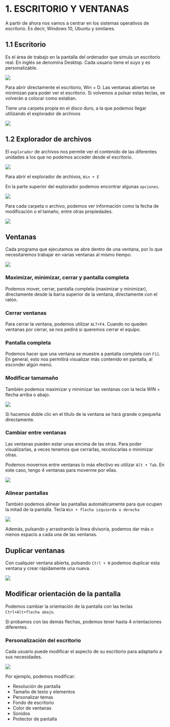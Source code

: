 # 1. ESCRITORIO Y VENTANAS

A partir de ahora nos vamos a centrar en los sistemas operativos de escritorio. Es decir, Windows 10, Ubuntu y similares.

## 1.1 Escritorio

Es el área de trabajo en la pantalla del ordenador que simula un escritorio real. En inglés se denomina Desktop. Cada usuario tiene el suyo y es personalizable.

<img src="media/image1.jpg" id="image1">

Para abrir directamente el escritorio, Win + D. Las ventanas abiertas se minimizan para poder ver el escritorio. Si volvemos a pulsar estas teclas, se volverán a colocar como estaban.

Tiene una carpeta propia en el disco duro, a la que podemos llegar utilizando el explorador de archivos

<img src="media/image2.png" id="image2">

## 1.2 Explorador de archivos

El ``explorador`` de archivos nos permite ver el contenido de las diferentes unidades a los que no podemos acceder desde el escritorio.

![](2023-03-06-09-39-30.png)

Para abrir el explorador de archivos, ``Win + E``

En la parte superior del explorador podemos encontrar algunas ``opciones``.

![](2023-03-06-09-40-24.png)

Para cada carpeta o archivo, podemos ver información como la fecha de modificación o el tamaño, entre otras propiedades.

![](2023-03-06-09-40-51.png)

## Ventanas

Cada programa que ejecutamos se abre dentro de una ventana, por lo que necesitaremos trabajar en varias ventanas al mismo tiempo.

![](2023-03-06-09-54-36.png)

### Maximizar, minimizar, cerrar y pantalla completa

Podemos mover, cerrar, pantalla completa (maximizar y minimizar), directamente desde la barra superior de la ventana, directamente con el ratón.

### Cerrar ventanas

Para cerrar la ventana, podemos utilizar ``ALT+F4``. Cuando no queden ventanas por cerrar, se nos pedirá si queremos cerrar el equipo.

### Pantalla completa

Podemos hacer que una ventana se muestre a pantalla completa con ``F11``. En general, esto nos permitirá visualizar más contenido en pantalla, al esconder algún menú.

### Modificar tamamaño

También podemos maximizar y minimizar las ventanas con la tecla WIN + flecha arriba o abajo.

![](img/2023-03-02-13-52-03.png)

Si hacemos doble clic en el título de la ventana se hará grande o pequeña directamente.

### Cambiar entre ventanas

Las ventanas pueden estar unas encima de las otras. Para poder visualizarlas, a veces tenemos que cerrarlas, recolocarlas o minimizar otras.

Podemos movernos entre ventanas lo más efectivo es utilizar ``Alt + Tab``. En este caso, tengo 4 ventanas para moverme por ellas.

![](img/2023-03-02-13-53-00.png)

### Alinear pantallas

También podemos alinear las pantallas automáticamente para que ocupen la mitad de la pantalla.  Tecla ``Win + flecha izquierda o derecha``

![](img/2023-03-02-13-57-55.png)

Además, pulsando y arrastrando la línea divisoria, podemos dar más o menos espacio a cada una de las ventanas.

## Duplicar ventanas

Con cualquier ventana abierta, pulsando ``Ctrl + N`` podemos duplicar esta ventana y crear rápidamente una nueva.

![](2023-03-06-09-55-36.png)

## Modificar orientación de la pantalla

Podemos cambiar la orientación de la pantalla con las teclas ``Ctrl+Alt+flecha abajo``.

Si probamos con las demás flechas, podemos tener hasta 4 orientaciones diferentes.

### Personalización del escritorio

Cada usuario puede modificar el aspecto de su escritorio para adaptarlo a sus necesidades.

![](img/2023-03-02-13-56-33.png)

Por ejemplo, podemos modificar:

- Resolución de pantalla
- Tamaño de texto y elementos
- Personalizar temas
- Fondo de escritorio
- Color de ventanas
- Sonidos
- Protector de pantalla
